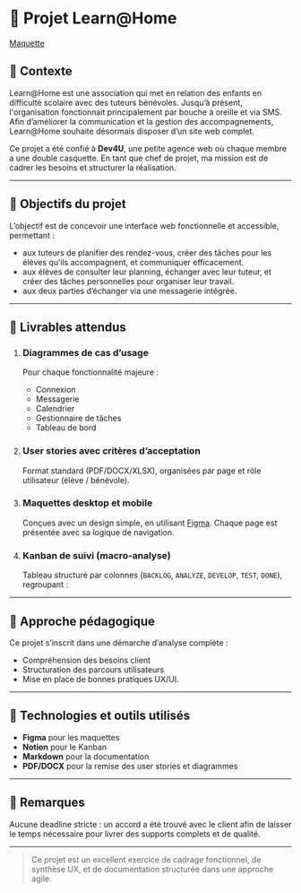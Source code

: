 # 📘 Projet Learn@Home

[Maquette](https://www.figma.com/design/3NwqxZjQLe5zpSUoOQtEj4/Maquette-Learn-Home?node-id=0-1&t=61u8bjvNbtXFlzst-1)

## 🧩 Contexte
Learn@Home est une association qui met en relation des enfants en difficulté scolaire avec des tuteurs bénévoles. Jusqu’à présent, l'organisation fonctionnait principalement par bouche à oreille et via SMS. Afin d’améliorer la communication et la gestion des accompagnements, Learn@Home souhaite désormais disposer d’un site web complet.

Ce projet a été confié à **Dev4U**, une petite agence web où chaque membre a une double casquette. En tant que chef de projet, ma mission est de cadrer les besoins et structurer la réalisation.

---

## 📝 Objectifs du projet
L’objectif est de concevoir une interface web fonctionnelle et accessible, permettant :
- aux tuteurs de planifier des rendez-vous, créer des tâches pour les élèves qu’ils accompagnent, et communiquer efficacement.
- aux élèves de consulter leur planning, échanger avec leur tuteur, et créer des tâches personnelles pour organiser leur travail.
- aux deux parties d’échanger via une messagerie intégrée.

---

## 💼 Livrables attendus

1. ### **Diagrammes de cas d’usage**
   Pour chaque fonctionnalité majeure :
   - Connexion
   - Messagerie
   - Calendrier
   - Gestionnaire de tâches
   - Tableau de bord

2. ### **User stories avec critères d’acceptation**
   Format standard (PDF/DOCX/XLSX), organisées par page et rôle utilisateur (élève / bénévole).

3. ### **Maquettes desktop et mobile**
   Conçues avec un design simple, en utilisant [Figma](https://www.figma.com/design/3NwqxZjQLe5zpSUoOQtEj4/Maquette-Learn-Home?node-id=0-1&t=61u8bjvNbtXFlzst-1). Chaque page est présentée avec sa logique de navigation.

4. ### **Kanban de suivi (macro-analyse)**
   Tableau structuré par colonnes (`BACKLOG`, `ANALYZE`, `DEVELOP`, `TEST`, `DONE`), regroupant :

---

## 🧠 Approche pédagogique
Ce projet s’inscrit dans une démarche d’analyse complète :
- Compréhension des besoins client
- Structuration des parcours utilisateurs
- Mise en place de bonnes pratiques UX/UI.

---

## 🔧 Technologies et outils utilisés
- **Figma** pour les maquettes
- **Notion** pour le Kanban
- **Markdown** pour la documentation
- **PDF/DOCX** pour la remise des user stories et diagrammes

---

## 📅 Remarques
Aucune deadline stricte : un accord a été trouvé avec le client afin de laisser le temps nécessaire pour livrer des supports complets et de qualité.

---

> Ce projet est un excellent exercice de cadrage fonctionnel, de synthèse UX, et de documentation structurée dans une approche agile.
